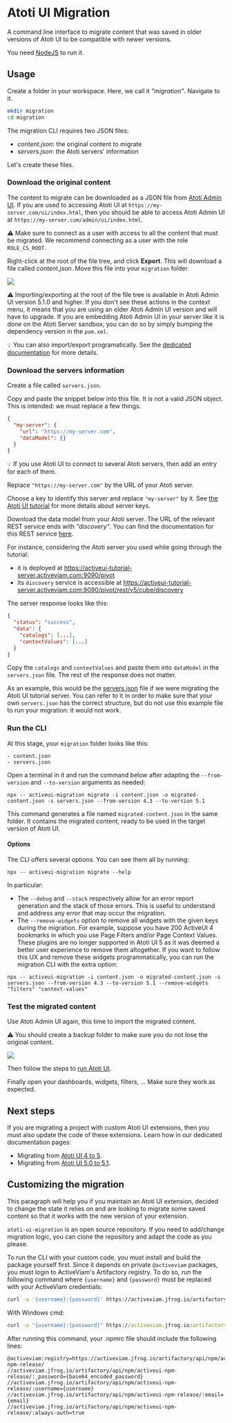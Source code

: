 # Atoti UI Migration

A command line interface to migrate content that was saved in older versions of Atoti UI to be compatible with newer versions.

You need [NodeJS](https://nodejs.org/en/download/) to run it.

## Usage

Create a folder in your workspace. Here, we call it _"migration"_.
Navigate to it.

```bash
mkdir migration
cd migration
```

The migration CLI requires two JSON files:

- _content.json_: the original content to migrate
- _servers.json_: the Atoti servers' information

Let's create these files.

### Download the original content

The content to migrate can be downloaded as a JSON file from [Atoti Admin UI](https://activeviam.com/activepivot/6.0.0/docs/content_server/cs_overview/#admin-ui). If you are used to accessing Atoti UI at `https://my-server.com/ui/index.html`, then you should be able to access Atoti Admin UI at `https://my-server.com/admin/ui/index.html`.

:warning: Make sure to connect as a user with access to all the content that must be migrated. We recommend connecting as a user with the role `ROLE_CS_ROOT`.

Right-click at the root of the file tree, and click **Export**. This will download a file called _content.json_. Move this file into your `migration` folder.

![](/documentation/download-content.gif)

:warning: Importing/exporting at the root of the file tree is available in Atoti Admin UI version 5.1.0 and higher.
If you don't see these actions in the context menu, it means that you are using an older Atoti Admin UI version and will have to upgrade.
If you are embedding Atoti Admin UI in your server like it is done on the Atoti Server sandbox, you can do so by simply bumping the dependency version in the `pom.xml`.

:bulb: You can also import/export programatically. See the [dedicated documentation](https://activeviam.com/activepivot/6.0.0/docs/content_server/cs_overview/#import-and-export) for more details.

### Download the servers information

Create a file called `servers.json`.

Copy and paste the snippet below into this file. It is not a valid JSON object. This is intended: we must replace a few things.

```json
{
  "my-server": {
    "url": "https://my-server.com",
    "dataModel": {}
  }
}
```

:bulb: If you use Atoti UI to connect to several Atoti servers, then add an entry for each of them.

Replace `"https://my-server.com"` by the URL of your Atoti server.

Choose a key to identify this server and replace `"my-server"` by it. See [the Atoti UI tutorial](https://activeviam.com/activeui/documentation/5.1.0/docs/tutorial/runningAQuery#serverkey) for more details about server keys.

Download the data model from your Atoti server. The URL of the relevant REST service ends with _"discovery"_. You can find the documentation for this REST service [here](https://artifacts.activeviam.com/documentation/rest/6.0.0/activepivot.html#cube_discovery_get).

For instance, considering the Atoti server you used while going through the tutorial:

- it is deployed at https://activeui-tutorial-server.activeviam.com:9090/pivot
- its `discovery` service is accessible at https://activeui-tutorial-server.activeviam.com:9090/pivot/rest/v5/cube/discovery

The server response looks like this:

```json
{
  "status": "success",
  "data": {
    "catalogs": [...],
    "contextValues": [...]
  }
}
```

Copy the `catalogs` and `contextValues` and paste them into `dataModel` in the `servers.json` file. The rest of the response does not matter.

As an example, this would be the [servers.json](/documentation/servers-example.json) file if we were migrating the Atoti UI tutorial server. You can refer to it in order to make sure that your own `servers.json` has the correct structure, but do not use this example file to run your migration: it would not work.

### Run the CLI

At this stage, your `migration` folder looks like this:

```
- content.json
- servers.json
```

Open a terminal in it and run the command below after adapting the `--from-version` and `--to-version` arguments as needed:

```
npx -- activeui-migration migrate -i content.json -o migrated-content.json -s servers.json --from-version 4.3 --to-version 5.1
```

This command generates a file named `migrated-content.json` in the same folder. It contains the migrated content, ready to be used in the target version of Atoti UI.

#### Options

The CLI offers several options.
You can see them all by running:

```
npx -- activeui-migration migrate --help
```

In particular:

- The `--debug` and `--stack` respectively allow for an error report generation and the stack of those errors. This is useful to understand and address any error that may occur the migration.
- The `--remove-widgets` option to remove all widgets with the given keys during the migration.
  For example, suppose you have 200 ActiveUI 4 bookmarks in which you use Page Filters and/or Page Context Values.
  These plugins are no longer supported in Atoti UI 5 as it was deemed a better user experience to remove them altogether.
  If you want to follow this UX and remove these widgets programmatically, you can run the migration CLI with the extra option:

```
npx -- activeui-migration -i content.json -o migrated-content.json -s servers.json --from-version 4.3 --to-version 5.1 --remove-widgets "filters" "context-values"
```

### Test the migrated content

Use Atoti Admin UI again, this time to import the migrated content.

:warning: You should create a backup folder to make sure you do not lose the original content.

![](/documentation/upload-content.gif)

Then follow the steps to [run Atoti UI](https://activeviam.com/activeui/documentation/5.1.0/docs/getting-started#run-activeui).

Finally open your dashboards, widgets, filters, ... Make sure they work as expected.

## Next steps

If you are migrating a project with custom Atoti UI extensions, then you must also update the code of these extensions.
Learn how in our dedicated documentation pages:

- Migrating from [Atoti UI 4 to 5](https://activeviam.com/activeui/documentation/5.1.0/docs/migrate-from-atoti-ui-4-to-5).
- Migrating from [Atoti UI 5.0 to 5.1](https://activeviam.com/activeui/documentation/5.1.0/docs/migrate-from-atoti-ui-5.0-to-5.1).

## Customizing the migration

This paragraph will help you if you maintain an Atoti UI extension, decided to change the state it relies on and are looking to migrate some saved content so that it works with the new version of your extension.

`atoti-ui-migration` is an open source repository.
If you need to add/change migration logic, you can clone the repository and adapt the code as you please.

To run the CLI with your custom code, you must install and build the package yourself first.
Since it depends on private `@activeviam` packages, you must login to ActiveViam's Artifactory registry.
To do so, run the following command where `{username}` and `{password}` must be replaced with your ActiveViam credentials:

```bash
curl -u '{username}:{password}' https://activeviam.jfrog.io/artifactory/api/npm/activeui-npm-release/auth/activeviam >> ~/.npmrc
```

With Windows cmd:

```cmd
curl -u "{username}:{password}" https://activeviam.jfrog.io/artifactory/api/npm/activeui-npm-release/auth/activeviam >> %USERPROFILE%\.npmrc
```

After running this command, your .npmrc file should include the following lines:

```
@activeviam:registry=https://activeviam.jfrog.io/artifactory/api/npm/activeui-npm-release/
//activeviam.jfrog.io/artifactory/api/npm/activeui-npm-release/:_password={base64_encoded_password}
//activeviam.jfrog.io/artifactory/api/npm/activeui-npm-release/:username={username}
//activeviam.jfrog.io/artifactory/api/npm/activeui-npm-release/:email={email}
//activeviam.jfrog.io/artifactory/api/npm/activeui-npm-release/:always-auth=true
```
